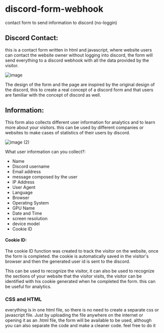 # discord-form-webhook
contact form to send information to discord (no-loggin)
## Discord Contact:
this is a contact form written in html and javascript, where website users can contact the website owner without logging into discord, the form will send everything to a discord webhook with all the data provided by the visitor.

![image](https://github.com/nahuel-dev/discord-form-webhook/assets/72772633/221d3f57-d1bf-419d-aee8-bbf081d8d267)

The design of the form and the page are inspired by the original design of the discord, this to create a real concept of a discord form and that users are familiar with the concept of discord as well.

## Information:
This form also collects different user information for analytics and to learn more about your visitors. this can be used by different companies or websites to make cases of statistics of their users by discord.

![image (2)](https://github.com/nahuel-dev/discord-form-webhook/assets/72772633/25f5f1dd-13cd-49e6-860a-abdab56c82c8)

What user information can you collect?:
- Name
- Discord username
- Email address
- message composed by the user
- IP Address
- User Agent
- Language
- Browser
- Operating System
- GPU Name
- Date and Time
- screen resolution
- device model
- Cookie ID

#### Cookie ID:
The cookie ID function was created to track the visitor on the website, once the form is completed. the cookie is automatically saved in the visitor's browser and then the generated user id is sent to the discord.

This can be used to recognize the visitor, it can also be used to recognize the sections of your website that the visitor visits, the visitor can be identified with his cookie generated when he completed the form. this can be useful for analytics.

### CSS and HTML
everything is in one html file, so there is no need to create a separate css or javascript file. Just by uploading the file anywhere on the internet or opening it as an .html file, the form will be available to be used, although you can also separate the code and make a cleaner code. feel free to do it
